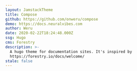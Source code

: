 ```yaml
---
layout: JamstackTheme
title: Compose
github: https://github.com/onweru/compose
demo: https://docs.neuralvibes.com
author: Weru
date: 2020-02-22T18:24:48.000Z
ssg: Hugo
cms: Forestry
description: >-
  A hugo theme for documentation sites. It's inspired by
  https://forestry.io/docs/welcome/
stale: false
---
```

